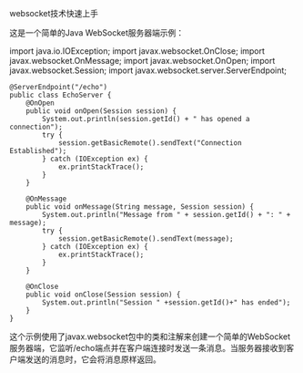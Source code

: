 websocket技术快速上手

这是一个简单的Java WebSocket服务器端示例：

import java.io.IOException;
import javax.websocket.OnClose;
import javax.websocket.OnMessage;
import javax.websocket.OnOpen;
import javax.websocket.Session;
import javax.websocket.server.ServerEndpoint;
```
@ServerEndpoint("/echo")
public class EchoServer {
    @OnOpen
    public void onOpen(Session session) {
        System.out.println(session.getId() + " has opened a connection");
        try {
            session.getBasicRemote().sendText("Connection Established");
        } catch (IOException ex) {
            ex.printStackTrace();
        }
    }

    @OnMessage
    public void onMessage(String message, Session session) {
        System.out.println("Message from " + session.getId() + ": " + message);
        try {
            session.getBasicRemote().sendText(message);
        } catch (IOException ex) {
            ex.printStackTrace();
        }
    }

    @OnClose
    public void onClose(Session session) {
        System.out.println("Session " +session.getId()+" has ended");
    }
}
```
这个示例使用了javax.websocket包中的类和注解来创建一个简单的WebSocket服务器端，它监听/echo端点并在客户端连接时发送一条消息。当服务器接收到客户端发送的消息时，它会将消息原样返回。